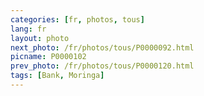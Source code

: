 ```yaml
---
categories: [fr, photos, tous]
lang: fr
layout: photo
next_photo: /fr/photos/tous/P0000092.html
picname: P0000102
prev_photo: /fr/photos/tous/P0000120.html
tags: [Bank, Moringa]
---
```

